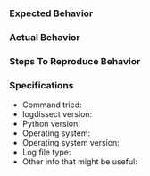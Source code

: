 ### Expected Behavior


### Actual Behavior


### Steps To Reproduce Behavior


### Specifications
- Command tried: 
- logdissect version: 
- Python version: 
- Operating system: 
- Operating system version: 
- Log file type: 
- Other info that might be useful: 
